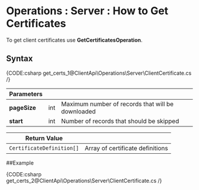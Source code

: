 ﻿# Operations : Server : How to Get Certificates

To get client certificates use **GetCertificatesOperation**.

## Syntax

{CODE:csharp get_certs_1@ClientApi\Operations\Server\ClientCertificate.cs /}

| Parameters | | |
| ------------- | ------------- | ----- |
| **pageSize** | int | Maximum number of records that will be downloaded |
| **start** | int | Number of records that should be skipped |

| Return Value | |
| ------------- | ----- |
| `CertificateDefinition[]` | Array of certificate definitions |

##Example

{CODE:csharp get_certs_2@ClientApi\Operations\Server\ClientCertificate.cs /}
